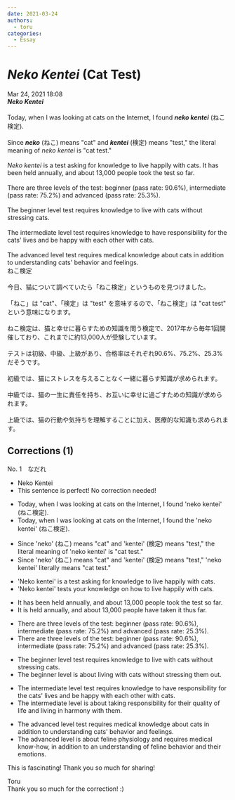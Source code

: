 ```yaml
---
date: 2021-03-24
authors:
  - toru
categories:
  - Essay
---
```


<h1 id="subject_show"><strong><em>Neko Kentei</strong></em> (Cat Test)</h1>
<div class="date">Mar 24, 2021 18:08</div>
<div id="post"><div id="body_show_ori">
<strong><em>Neko Kentei</strong></em><br/><br/>Today, when I was looking at cats on the Internet, I found <strong><em>neko kentei</em></strong> (ねこ検定).<br/><br/>Since <strong><em>neko</em></strong> (ねこ) means "cat" and <strong><em>kentei</em></strong> (検定) means "test," the literal meaning of <em>neko kentei</em> is "cat test."<br/><br/><em>Neko kentei</em> is a test asking for knowledge to live happily with cats. It has been held annually, and about 13,000 people took the test so far.<br/><br/>There are three levels of the test: beginner (pass rate: 90.6%), intermediate (pass rate: 75.2%) and advanced (pass rate: 25.3%). <br/><br/>The beginner level test requires knowledge to live with cats without stressing cats.<br/><br/>The intermediate level test requires knowledge to have responsibility for the cats' lives and be happy with each other with cats.<br/><br/>The advanced level test requires medical knowledge about cats in addition to understanding cats' behavior and feelings.
</div></div>

<!-- more -->

<div id="post_ja"><div id="body_show_mo">
ねこ検定<br/><br/>今日、猫について調べていたら「ねこ検定」というものを見つけました。<br/><br/>「ねこ」は "cat"、「検定」は "test" を意味するので、「ねこ検定」は "cat test" という意味になります。<br/><br/>ねこ検定は、猫と幸せに暮らすための知識を問う検定で、2017年から毎年1回開催しており、これまでに約13,000人が受験しています。<br/><br/>テストは初級、中級、上級があり、合格率はそれぞれ90.6%、75.2%、25.3%だそうです。<br/><br/>初級では、猫にストレスを与えることなく一緒に暮らす知識が求められます。<br/><br/>中級では、猫の一生に責任を持ち、お互いに幸せに過ごすための知識が求められます。<br/><br/>上級では、猫の行動や気持ちを理解することに加え、医療的な知識も求められます。
</div></div>

## Corrections (1)
<div id="block"><div class="first_name"> No. 1　<span class="just_name">なだれ</span></div><div id="block2">
<ul class="correction_field">
<li class="incorrect">Neko Kentei</li>
<li class="corrected perfect">This sentence is perfect! No correction needed!</li>
</ul>
<ul class="correction_field">
<li class="incorrect">Today, when I was looking at cats on the Internet, I found 'neko kentei' (ねこ検定).</li>
<li class="corrected correct">
Today, when I was looking at cats on the Internet, I found <span class="f_red">the</span> 'neko kentei' (ねこ検定).
</li>
</ul>
<ul class="correction_field">
<li class="incorrect">Since 'neko' (ねこ) means "cat" and 'kentei' (検定) means "test," the literal meaning of 'neko kentei' is "cat test."</li>
<li class="corrected correct">
Since 'neko' (ねこ) means "cat" and 'kentei' (検定) means "test," 'neko kentei' <span class="f_red">literally means</span> "cat test."
</li>
</ul>
<ul class="correction_field">
<li class="incorrect">'Neko kentei' is a test asking for knowledge to live happily with cats.</li>
<li class="corrected correct">
'Neko kentei' test<span class="f_red">s your knowledge on</span> <span class="f_red">how</span> to live happily with cats.
</li>
</ul>
<ul class="correction_field">
<li class="incorrect">It has been held annually, and about 13,000 people took the test so far.</li>
<li class="corrected correct">
It <span class="f_red">is</span> held annually, and about 13,000 people <span class="f_red">have taken it thus</span> far.
</li>
</ul>
<ul class="correction_field">
<li class="incorrect">There are three levels of the test: beginner (pass rate: 90.6%), intermediate (pass rate: 75.2%) and advanced (pass rate: 25.3%).</li>
<li class="corrected correct">
There are three levels <span class="f_red"><span class="sline">of the test</span></span>: beginner (pass rate: 90.6%), intermediate (pass rate: 75.2%) and advanced (pass rate: 25.3%).
</li>
</ul>
<ul class="correction_field">
<li class="incorrect">The beginner level test requires knowledge to live with cats without stressing cats.</li>
<li class="corrected correct">
The beginner level <span class="f_red">is about living with cats without stressing them out.</span>
</li>
</ul>
<ul class="correction_field">
<li class="incorrect">The intermediate level test requires knowledge to have responsibility for the cats' lives and be happy with each other with cats.</li>
<li class="corrected correct">
The intermediate level <span class="f_red">is about taking responsibility for their quality of life and living in harmony with them.</span>
</li>
</ul>
<ul class="correction_field">
<li class="incorrect">The advanced level test requires medical knowledge about cats in addition to understanding cats' behavior and feelings.</li>
<li class="corrected correct">
The advanced level<span class="f_red"> is about feline physiology and requires medical know-how, in addition to an understanding of feline behavior and their emotions.</span>
</li>
</ul>
<p class="comment_small">
 This is fascinating! Thank you so much for sharing!
</p>

</div><div class="name"><span class="just_name">Toru</span><br>
Thank you so much for the correction! :)
</div>
</div>
